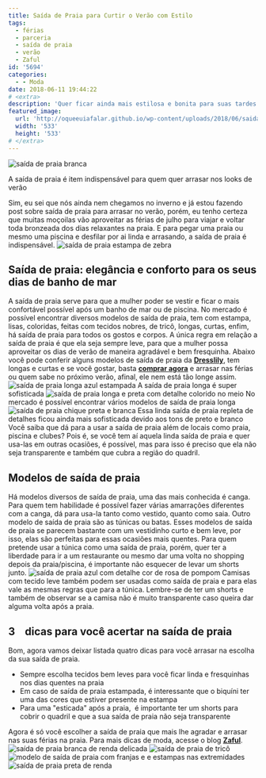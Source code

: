 ```yaml
---
title: Saída de Praia para Curtir o Verão com Estilo
tags:
  - férias
  - parceria
  - saída de praia
  - verão
  - Zaful
id: '5694'
categories:
  - - Moda
date: 2018-06-11 19:44:22
# <extra>
description: 'Quer ficar ainda mais estilosa e bonita para suas tardes na praia e na piscina. Confira nossas dicas e seleção de saída de praia para você arrasar.'
featured_image: 
  url: 'http://oqueeuiafalar.github.io/wp-content/uploads/2018/06/saida-de-praia-azul-com-detalhe-cor-de-rosa-de-pompom.jpg'
  width: '533'
  height: '533'
# </extra>
---
```


![saída de praia branca](/wp-content/uploads/2018/06/saida-de-praia-branca.jpg "saída de praia branca")

A saída de praia é item indispensável para quem quer arrasar nos looks de verão

Sim, eu sei que nós ainda nem chegamos no inverno e já estou fazendo post sobre saída de praia para arrasar no verão, porém, eu tenho certeza que muitas moçoilas vão aproveitar as férias de julho para viajar e voltar toda bronzeada dos dias relaxantes na praia. E para pegar uma praia ou mesmo uma piscina e desfilar por ai linda e arrasando, a saída de praia é indispensável. ![saída de praia estampa de zebra](/wp-content/uploads/2018/06/saída-de-praia-estampa-de-zebra.jpg "saída de praia estampa de zebra")

## Saída de praia: elegância e conforto para os seus dias de banho de mar

A saída de praia serve para que a mulher poder se vestir e ficar o mais confortável possível após um banho de mar ou de piscina. No mercado é possível encontrar diversos modelos de saída de praia, tem com estampa, lisas, coloridas, feitas com tecidos nobres, de tricô, longas, curtas, enfim,  há saída de praia para todos os gostos e corpos. A única regra em relação a saída de praia é que ela seja sempre leve, para que a mulher possa aproveitar os dias de verão de maneira agradável e bem fresquinha. Abaixo você pode conferir alguns modelos de saída de praia da [**Dresslily**](https://www.dresslily.com), tem longas e curtas e se você gostar, basta [**comprar agora**](https://www.dresslily.com/cover-ups-c-227.html) e arrasar nas férias ou quem sabe no próximo verão, afinal, ele nem está tão longe assim.   ![saída de praia longa azul estampada](/wp-content/uploads/2018/06/saida-de-praia-longa-azul-estampada.jpg "saída de praia longa azul estampada") A saída de praia longa é super sofisticada ![saída de praia longa e preta com detalhe colorido no meio](/wp-content/uploads/2018/06/saiada-de-praia-longa-e-prega-com-detalhe-coliro-no-meio.jpg "saída de praia longa e preta com detalhe colorido no meio") No mercado é possível encontrar vários modelos de saída de praia longa ![saída de praia chique preta e branca](/wp-content/uploads/2018/06/saida-de-praia-chique-preta-e-branca.jpg "saída de praia chique preta e branca") Essa linda saída de praia repleta de detalhes ficou ainda mais sofisticada devido aos tons de preto e branco Você saiba que dá para a usar a saída de praia além de locais como praia, piscina e clubes? Pois é, se você tem aí aquela linda saída de praia e quer usa-las em outras ocasiões, é possível, mas para isso é preciso que ela não seja transparente e também que cubra a região do quadril.

## Modelos de saída de praia

Há modelos diversos de saída de praia, uma das mais conhecida é canga. Para quem tem habilidade é possível fazer várias amarrações diferentes com a canga, dá para usa-la tanto como vestido, quanto como saia. Outro modelo de saída de praia são as túnicas ou batas. Esses modelos de saída de praia se parecem bastante com um vestidinho curto e bem leve, por isso, elas são perfeitas para essas ocasiões mais quentes. Para quem pretende usar a túnica como uma saída de praia, porém, quer ter a liberdade para ir a um restaurante ou mesmo dar uma volta no shopping depois da praia/piscina, é importante não esquecer de levar um shorts junto. ![saída de praia azul com detalhe cor de rosa de pompom](/wp-content/uploads/2018/06/saida-de-praia-azul-com-detalhe-cor-de-rosa-de-pompom.jpg "saída de praia azul com detalhe cor de rosa de pompom") Camisas com tecido leve também podem ser usadas como saída de praia e para elas vale as mesmas regras que para a túnica. Lembre-se de ter um shorts e também de observar se a camisa não é muito transparente caso queira dar alguma volta após a praia.

## 3    dicas para você acertar na saída de praia

Bom, agora vamos deixar listada quatro dicas para você arrasar na escolha da sua saída de praia.

*   Sempre escolha tecidos bem leves para você ficar linda e fresquinhas nos dias quentes na praia
*   Em caso de saída de praia estampada, é interessante que o biquíni ter uma das cores que estiver presente na estampa
*   Para uma "esticada" após a praia,  é importante ter um shorts para cobrir o quadril e que a sua saída de praia não seja transparente

Agora é só você escolher a saída de praia que mais lhe agradar e arrasar nas suas férias na praia. Para mais dicas de moda, acesse o blog [**Zaful**](https://www.zaful.com/blog). ![saída de praia branca de renda delicada ](/wp-content/uploads/2018/06/saida-de-praia-branca-de-reda.jpg "saída de praia branca de renda delicada ") ![saída de praia de tricô ](/wp-content/uploads/2018/06/saida-de-praia-de-trico.jpg "saída de praia de tricô ") ![modelo de saída de praia com franjas e e estampas nas extremidades](/wp-content/uploads/2018/06/saida-de-praia-com-extremidades-sulafricanas.jpg "modelo de saída de praia com franjas e e estampas nas extremidades") ![saída de praia preta de renda](/wp-content/uploads/2018/06/saida-de-praia-de-renda-preta.jpg "saída de praia preta de renda")
